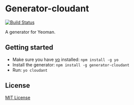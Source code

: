 # Generator-cloudant
[![Build Status](https://secure.travis-ci.org/garbados/generator-cloudant.png?branch=master)](https://travis-ci.org/garbados/generator-cloudant)

A generator for Yeoman.

## Getting started
- Make sure you have [yo](https://github.com/yeoman/yo) installed:
    `npm install -g yo`
- Install the generator: `npm install -g generator-cloudant`
- Run: `yo cloudant`

## License
[MIT License](http://en.wikipedia.org/wiki/MIT_License)
